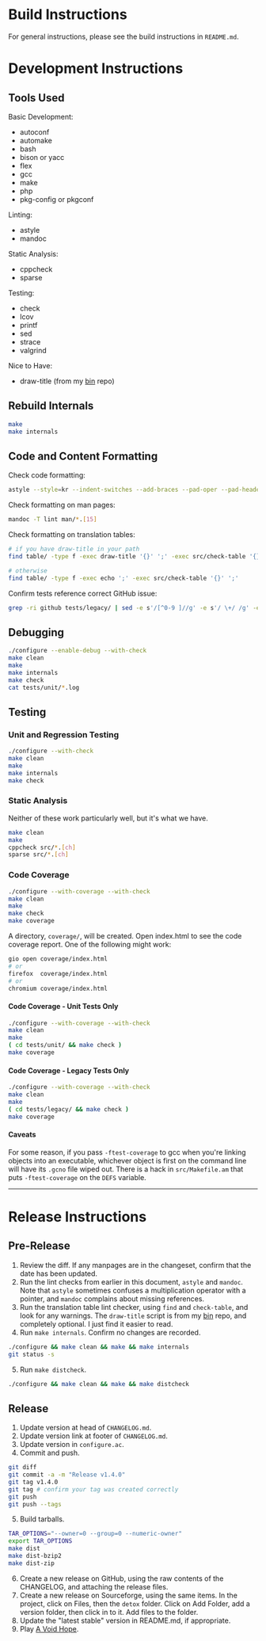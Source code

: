 # Build Instructions

For general instructions, please see the build instructions in `README.md`.

# Development Instructions

## Tools Used

Basic Development:

- autoconf
- automake
- bash
- bison or yacc
- flex
- gcc
- make
- php
- pkg-config or pkgconf

Linting:

- astyle
- mandoc

Static Analysis:

- cppcheck
- sparse

Testing:

- check
- lcov
- printf
- sed
- strace
- valgrind

Nice to Have:

- draw-title (from my [bin] repo)

## Rebuild Internals

```bash
make
make internals
```

## Code and Content Formatting

Check code formatting:

```bash
astyle --style=kr --indent-switches --add-braces --pad-oper --pad-header $(ls src/*.[ch] | grep -E -v 'config_file_(lex|yacc)')
```

Check formatting on man pages:

```bash
mandoc -T lint man/*.[15]
```

Check formatting on translation tables:

```bash
# if you have draw-title in your path
find table/ -type f -exec draw-title '{}' ';' -exec src/check-table '{}' ';'

# otherwise
find table/ -type f -exec echo ';' -exec src/check-table '{}' ';'
```

Confirm tests reference correct GitHub issue:

```bash
grep -ri github tests/legacy/ | sed -e s'/[^0-9 ]//g' -e s'/ \+/ /g' -e s'/^0\+//'
```

## Debugging

```bash
./configure --enable-debug --with-check
make clean
make
make internals
make check
cat tests/unit/*.log
```

## Testing

### Unit and Regression Testing

```bash
./configure --with-check
make clean
make
make internals
make check
```

### Static Analysis

Neither of these work particularly well, but it's what we have.

```bash
make clean
make
cppcheck src/*.[ch]
sparse src/*.[ch]
```

### Code Coverage

```bash
./configure --with-coverage --with-check
make clean
make
make check
make coverage
```

A directory, `coverage/`, will be created.  Open index.html to see the code
coverage report.  One of the following might work:

```bash
gio open coverage/index.html
# or
firefox  coverage/index.html
# or
chromium coverage/index.html
```

#### Code Coverage - Unit Tests Only

```bash
./configure --with-coverage --with-check
make clean
make
( cd tests/unit/ && make check )
make coverage
```

#### Code Coverage - Legacy Tests Only

```bash
./configure --with-coverage --with-check
make clean
make
( cd tests/legacy/ && make check )
make coverage
```

#### Caveats

For some reason, if you pass `-ftest-coverage` to gcc when you're linking
objects into an executable, whichever object is first on the command line will
have its `.gcno` file wiped out.  There is a hack in `src/Makefile.am` that
puts `-ftest-coverage` on the `DEFS` variable.

---

# Release Instructions

## Pre-Release

1. Review the diff.  If any manpages are in the changeset, confirm that the
   date has been updated.
2. Run the lint checks from earlier in this document, `astyle` and `mandoc`.
   Note that `astyle` sometimes confuses a multiplication operator with a
   pointer, and `mandoc` complains about missing references.
3. Run the translation table lint checker, using `find` and `check-table`, and
   look for any warnings.  The `draw-title` script is from my [bin] repo, and
   completely optional.  I just find it easier to read.
4. Run `make internals`.  Confirm no changes are recorded.

```bash
./configure && make clean && make && make internals
git status -s
```

5. Run `make distcheck`.

```bash
./configure && make clean && make && make distcheck
```

## Release

1. Update version at head of `CHANGELOG.md`.
2. Update version link at footer of `CHANGELOG.md`.
3. Update version in `configure.ac`.
4. Commit and push.

```bash
git diff
git commit -a -m "Release v1.4.0"
git tag v1.4.0
git tag # confirm your tag was created correctly
git push
git push --tags
```

5. Build tarballs.

```bash
TAR_OPTIONS="--owner=0 --group=0 --numeric-owner"
export TAR_OPTIONS
make dist
make dist-bzip2
make dist-zip
```

6. Create a new release on GitHub, using the raw contents of the CHANGELOG, and
   attaching the release files.
7. Create a new release on Sourceforge, using the same items.  In the project,
   click on Files, then the `detox` folder.  Click on Add Folder, add a version
   folder, then click in to it.  Add files to the folder.
8. Update the "latest stable" version in README.md, if appropriate.
9. Play [A Void Hope].

[A Void Hope]: https://eldenpixels.com/a-void-hope/
[bin]: https://github/dharple/bin
